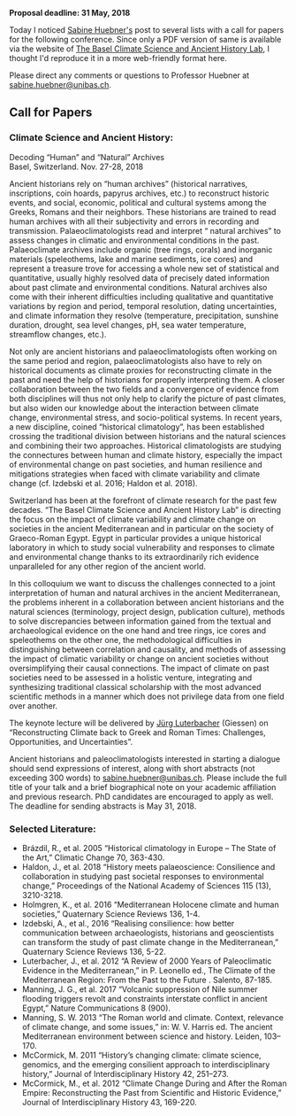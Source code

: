 <!--
.. title: Call for Papers: Climate Science and Ancient History in Basel, 27-29 November 2018
.. slug: ancient-climate-cfp
.. date: 2018-04-12 14:10:59 UTC-05:00
.. tags: cfp, climate, ancient history
.. category: 
.. link: 
.. description: Reposting a call for papers for a conference sponsored by Sabine Huebner.
.. type: text
-->

**Proposal deadline: 31 May, 2018**

Today I noticed [Sabine Huebner's](https://altegeschichte.philhist.unibas.ch/de/personen/sabine-huebner/) post to several lists with a call for papers for the following conference. Since only a PDF version of same is available via the website of [The Basel Climate Science and Ancient History Lab](https://altegeschichte.philhist.unibas.ch/de/forschung/forschungsprojekte/climate-science/), I thought I'd reproduce it in a more web-friendly format here. 

Please direct any comments or questions to Professor Huebner at sabine.huebner@unibas.ch.

<!-- TEASER_END -->

## Call for Papers
 
### Climate Science and Ancient History:

Decoding “Human” and “Natural” Archives  
Basel, Switzerland. Nov. 27-28, 2018

Ancient historians rely on “human archives” (historical narratives, inscriptions, coin hoards, papyrus archives, etc.) to reconstruct historic events, and social, economic, political and cultural systems among the Greeks, Romans and their neighbors. These historians are trained to read human archives with all their subjectivity and errors in recording and transmission. Palaeoclimatologists read and interpret “ natural archives” to assess changes in climatic and environmental conditions in the past. Palaeoclimate archives include organic (tree rings, corals) and inorganic materials (speleothems, lake and marine sediments, ice cores) and represent a treasure trove for accessing a whole new set of statistical and quantitative, usually highly resolved data of precisely dated information about past climate and environmental conditions. Natural archives also come with their inherent difficulties including qualitative and quantitative variations by region and period, temporal resolution, dating uncertainties, and climate information they resolve (temperature, precipitation, sunshine duration, drought, sea level changes, pH, sea water temperature, streamflow changes, etc.). 

Not only are ancient historians and palaeoclimatologists often working on the same period and region, palaeoclimatologists also have to rely on historical documents as climate proxies for reconstructing climate in the past and need the help of historians for properly interpreting them. A closer collaboration between the two fields and a convergence of evidence from both disciplines will thus not only help to clarify the picture of past climates, but also widen our knowledge about the interaction between climate change, environmental stress, and socio-political systems. In recent years, a new discipline, coined “historical climatology”, has been established crossing the traditional division between historians and the natural sciences and combining their two approaches. Historical climatologists are studying the connectures between human and climate history, especially the impact of environmental change on past societies, and human resilience and mitigations strategies when faced with climate variability and climate change (cf. Izdebski et al. 2016; Haldon et al. 2018).

Switzerland has been at the forefront of climate research for the past few decades. “The Basel Climate Science and Ancient History Lab” is directing the focus on the impact of climate variability and climate change on societies in the ancient Mediterranean and in particular on the society of Graeco-Roman Egypt. Egypt in particular provides a unique historical laboratory in which to study social vulnerability and responses to climate and environmental change thanks to its extraordinarily rich evidence unparalleled for any other region of the ancient world.

In this colloquium we want to discuss the challenges connected to a joint interpretation of human and natural archives in the ancient Mediterranean, the problems inherent in a collaboration between ancient historians and the natural sciences (terminology, project design, publication culture), methods to solve discrepancies between information gained from the textual and archaeological evidence on the one hand and tree rings, ice cores and speleothems on the other one, the methodological difficulties in distinguishing between correlation and causality, and methods of assessing the impact of climatic variability or change on ancient societies without oversimplifying their causal connections. The impact of climate on past societies need to be assessed in a holistic venture, integrating and synthesizing traditional classical scholarship with the most advanced scientific methods in a manner which does not privilege data from one field over another.

The keynote lecture will be delivered by [Jürg Luterbacher](https://www.uni-giessen.de/faculties/f07/geography/sections/climate/staff/luterbacher) (Giessen) on “Reconstructing Climate back to Greek and Roman Times: Challenges, Opportunities, and Uncertainties”.

Ancient historians and paleoclimatologists interested in starting a dialogue should send expressions of interest, along with short abstracts (not exceeding 300 words) to sabine.huebner@unibas.ch. Please include the full title of your talk and a brief biographical note on your academic affiliation and previous research. PhD candidates are encouraged to apply as well. The deadline for sending abstracts is May 31, 2018. 

### Selected Literature:

 - Brázdil, R., et al. 2005 “Historical climatology in Europe – The State of the Art,” Climatic Change 70, 363-430.
 - Haldon, J., et al. 2018 “History meets palaeoscience: Consilience and collaboration in studying past societal responses to environmental change,” Proceedings of the National Academy of Sciences 115 (13), 3210-3218.
 - Holmgren, K., et al. 2016 “Mediterranean Holocene climate and human societies,” Quaternary Science Reviews 136, 1-4.
 - Izdebski, A., et al., 2016 “Realising consilience: how better communication between archaeologists, historians and geoscientists can transform the study of past climate change in the Mediterranean,” Quaternary Science Reviews 136, 5-22.
 - Luterbacher, J., et al. 2012 “A Review of 2000 Years of Paleoclimatic Evidence in the Mediterranean,” in P. Leonello ed., The Climate of the Mediterranean Region: From the Past to the Future . Salento, 87-185.
 - Manning, J. G., et al. 2017 “Volcanic suppression of Nile summer flooding triggers revolt and constraints interstate conflict in ancient Egypt,” Nature Communications 8 (900).
 - Manning, S. W. 2013 “The Roman world and climate. Context, relevance of climate change, and some issues,” in: W. V. Harris ed. The ancient Mediterranean environment between science and history. Leiden, 103–170.
 - McCormick, M. 2011 “History’s changing climate: climate science, genomics, and the emerging consilient approach to interdisciplinary history,” Journal of Interdisciplinary History 42, 251–273.
 - McCormick, M., et al. 2012 “Climate Change During and After the Roman Empire: Reconstructing the Past from Scientific and Historic Evidence,” Journal of Interdisciplinary History 43, 169-220.
